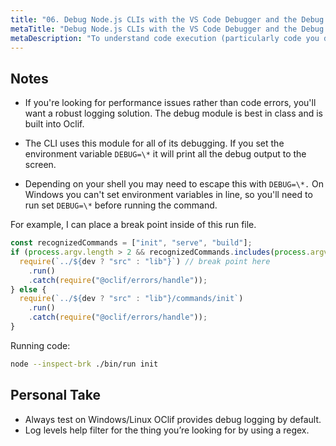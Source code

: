 ```yaml
---
title: "06. Debug Node.js CLIs with the VS Code Debugger and the Debug module"
metaTitle: "Debug Node.js CLIs with the VS Code Debugger and the Debug module"
metaDescription: "To understand code execution (particularly code you didn't write), you should be comfortable using the VS Code Debugger for its excellent step-through and watch features."
---
```


## Notes

- If you're looking for performance issues rather than code errors, you'll want a robust logging solution. The debug module is best in class and is built into Oclif.

- The CLI uses this module for all of its debugging. If you set the environment variable `DEBUG=\*` it will print all the debug output to the screen.

- Depending on your shell you may need to escape this with `DEBUG=\*.` On Windows you can't set environment variables in line, so you'll need to run set `DEBUG=\*` before running the command.

For example, I can place a break point inside of this run file.

```typescript
const recognizedCommands = ["init", "serve", "build"];
if (process.argv.length > 2 && recognizedCommands.includes(process.argv[2])) {
  require(`../${dev ? "src" : "lib"}`) // break point here
    .run()
    .catch(require("@oclif/errors/handle"));
} else {
  require(`../${dev ? "src" : "lib"}/commands/init`)
    .run()
    .catch(require("@oclif/errors/handle"));
}
```

Running code:

```bash
node --inspect-brk ./bin/run init
```

## Personal Take

- Always test on Windows/Linux OClif provides debug logging by default.
- Log levels help filter for the thing you’re looking for by using a regex.
